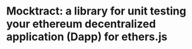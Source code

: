 # Mocktract: a library for unit testing your ethereum decentralized application (Dapp) for ethers.js
